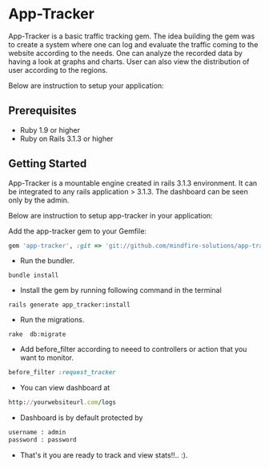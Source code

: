 App-Tracker
======
App-Tracker is a basic traffic tracking gem. The idea building the gem was to create a system where one can log and evaluate the traffic coming to the website according to the needs. One can analyze the recorded data by having a look at graphs and charts. User can also view the distribution of user according to the regions.

Below are instruction to setup your application:

Prerequisites
-------------
* Ruby 1.9 or higher
* Ruby on Rails 3.1.3 or higher


Getting Started
---------------
App-Tracker is a mountable engine created in rails 3.1.3 environment. It can be integrated to any rails application > 3.1.3. The dashboard can be seen only by the admin.

Below are instruction to setup app-tracker in your application:

 Add the app-tracker gem to your Gemfile:
```ruby
gem 'app-tracker', :git => 'git://github.com/mindfire-solutions/app-tracker'
```

* Run the bundler.
```console
bundle install
```
* Install the gem by running following command in the terminal
```console
rails generate app_tracker:install
```

* Run the migrations.
```console
rake  db:migrate
```

* Add before_filter according to neeed to controllers or action that you want to monitor.
```ruby
before_filter :request_tracker
```
  
* You can view dashboard at
```ruby
http://yourwebsiteurl.com/logs
```

* Dashboard is by default protected by
```ruby
username : admin
password : password
```

* That's it you are ready to track and view stats!!.. :).